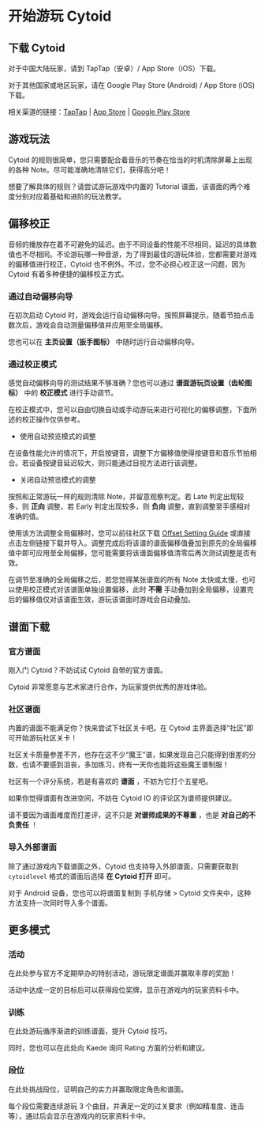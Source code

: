# 开始游玩 Cytoid

<!-- Autjor: 冰糖酱-BillZhou233 a.k.a 贵阳市非官方客服娘 -->

## 下载 Cytoid

对于中国大陆玩家，请到 TapTap（安卓）/ App Store（iOS）下载。

对于其他国家或地区玩家，请在 Google Play Store (Android) / App Store (iOS) 下载。

相关渠道的链接：[TapTap](https://www.taptap.com/app/158749) | [App Store](https://apps.apple.com/cn/app/cytoid/id1266582726) | [Google Play Store](https://play.google.com/store/apps/details?id=me.tigerhix.cytoid)

## 游戏玩法

Cytoid 的规则很简单，您只需要配合着音乐的节奏在恰当的时机清除屏幕上出现的各种 Note。尽可能准确地清除它们，获得高分吧！

想要了解具体的规则？请尝试游玩游戏中内置的 Tutorial 谱面，该谱面的两个难度分别对应着基础和进阶的玩法教学。

<!--
与其他音乐游戏类似，Cytoid 需要您配合着音乐的节奏在恰当的时机点击恰当的位置。

### 扫描线

### Note 类型

#### Click

#### Drag

#### C-Drag（Drag的变种）

#### Hold

#### Long Hoold（Hold的变种）
-->

## 偏移校正

音频的播放存在着不可避免的延迟。由于不同设备的性能不尽相同，延迟的具体数值也不尽相同。不论游玩哪一种音游，为了得到最佳的游玩体验，您都需要对游戏的偏移值进行校正，Cytoid 也不例外。不过，您不必担心校正这一问题，因为 Cytoid 有着多种便捷的偏移校正方式。

### 通过自动偏移向导

在初次启动 Cytoid 时，游戏会运行自动偏移向导。按照屏幕提示，随着节拍点击数次后，游戏会自动测量偏移值并应用至全局偏移。

您也可以在 __主页设置（扳手图标）__ 中随时运行自动偏移向导。

### 通过校正模式

感觉自动偏移向导的测试结果不够准确？您也可以通过 __谱面游玩页设置（齿轮图标）__ 中的 __校正模式__ 进行手动调节。

在校正模式中，您可以自由切换自动或手动游玩来进行可视化的偏移调整，下面所述的校正操作仅供参考。

 - 使用自动预览模式的调整

在设备性能允许的情况下，开启按键音，调整下方偏移值使得按键音和音乐节拍相合。若设备按键音延迟较大，则只能通过目视方法进行该调整。

 - 关闭自动预览模式的调整

按照和正常游玩一样的规则清除 Note，并留意观察判定。若 Late 判定出现较多，则 __正向__ 调整，若 Early 判定出现较多，则 __负向__ 调整，直到调整至手感相对准确的值。

使用该方法调整全局偏移时，您可以前往社区下载 [Offset Setting Guide](https://cytoid.cn/levels/teages.offset_guide) 或直接点击左侧链接下载并导入。调整完成后将该谱的谱面偏移值叠加到原先的全局偏移值中即可应用至全局偏移，您可能需要将该谱面偏移值清零后再次测试调整是否有效。

在调节至准确的全局偏移之后，若您觉得某张谱面的所有 Note 太快或太慢，也可以使用校正模式对该谱面单独设置偏移，此时 __不需__ 手动叠加到全局偏移，设置完后的偏移值仅对该谱面生效，游玩该谱面时游戏会自动叠加。

## 谱面下载

### 官方谱面

刚入门 Cytoid？不妨试试 Cytoid 自带的官方谱面。

Cytoid 非常愿意与艺术家进行合作，为玩家提供优秀的游戏体验。

### 社区谱面

内置的谱面不能满足你？快来尝试下社区关卡吧。在 Cytoid 主界面选择“社区”即可开始游玩社区关卡！

社区关卡质量参差不齐，也存在这不少“魔王”谱，如果发现自己只能得到很差的分数，也请不要感到沮丧，多加练习，终有一天你也能将这些魔王谱制服！

社区有一个评分系统，若是有喜欢的 __谱面__ ，不妨为它打个五星吧。

如果你觉得谱面有改进空间，不妨在 Cytoid IO 的评论区为谱师提供建议。

请不要因为谱面难度而打差评，这不只是 __对谱师成果的不尊重__ ，也是 __对自己的不负责任__ ！

### 导入外部谱面

除了通过游戏内下载谱面之外，Cytoid 也支持导入外部谱面，只需要获取到 `cytoidlevel` 格式的谱面后选择 __在 Cytoid 打开__ 即可。

对于 Android 设备，您也可以将谱面复制到 手机存储 > Cytoid 文件夹中，这种方法支持一次同时导入多个谱面。

## 更多模式

### 活动

在此处参与官方不定期举办的特别活动，游玩限定谱面并赢取丰厚的奖励！

活动中达成一定的目标后可以获得段位奖牌，显示在游戏内的玩家资料卡中。

### 训练

在此处游玩循序渐进的训练谱面，提升 Cytoid 技巧。

同时，您也可以在此处向 Kaede 询问 Rating 方面的分析和建议。

### 段位

在此处挑战段位，证明自己的实力并赢取限定角色和谱面。

每个段位需要连续游玩 3 个曲目，并满足一定的过关要求（例如精准度、连击等），通过后会显示在游戏内的玩家资料卡中。
